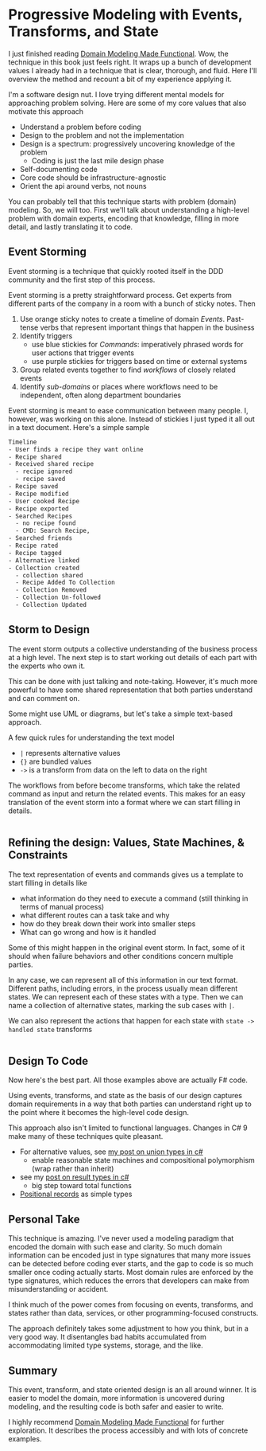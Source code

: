 # Progressive Modeling with Events, Transforms, and State

I just finished reading [Domain Modeling Made Functional](https://pragprog.com/titles/swdddf/domain-modeling-made-functional/). Wow, the technique in this book just feels right. It wraps up a bunch of development values I already had in a technique that is clear, thorough, and fluid. Here I'll overview the method and recount a bit of my experience applying it.

I'm a software design nut. I love trying different mental models for approaching problem solving. Here are some of my core values that also motivate this approach
- Understand a problem before coding
- Design to the problem and not the implementation
- Design is a spectrum: progressively uncovering knowledge of the problem
  - Coding is just the last mile design phase
- Self-documenting code
- Core code should be infrastructure-agnostic
- Orient the api around verbs, not nouns

You can probably tell that this technique starts with problem (domain) modeling. So, we will too. First we'll talk about understanding a high-level problem with domain experts, encoding that knowledge, filling in more detail, and lastly translating it to code.

## Event Storming
Event storming is a technique that quickly rooted itself in the DDD community and the first step of this process. 

Event storming is a pretty straightforward process. Get experts from different parts of the company in a room with a bunch of sticky notes. Then
1. Use orange sticky notes to create a timeline of domain *Events*. Past-tense verbs that represent important things that happen in the business
2. Identify triggers
   - use blue stickies for *Commands*: imperatively phrased words for user actions that trigger events
   - use purple stickies for triggers based on time or external systems
3. Group related events together to find *workflows* of closely related events
4. Identify *sub-domains* or places where workflows need to be independent, often along department boundaries


Event storming is meant to ease communication between many people. I, however, was working on this alone. Instead of stickies I just typed it all out in a text document. Here's a simple sample

```txt
Timeline
- User finds a recipe they want online
- Recipe shared
- Received shared recipe
  - recipe ignored
  - recipe saved
- Recipe saved
- Recipe modified
- User cooked Recipe
- Recipe exported
- Searched Recipes
  - no recipe found
  - CMD: Search Recipe, 
- Searched friends
- Recipe rated
- Recipe tagged
- Alternative linked
- Collection created
  - collection shared
  - Recipe Added To Collection
  - Collection Removed
  - Collection Un-followed
  - Collection Updated
```


## Storm to Design
The event storm outputs a collective understanding of the business process at a high level. The next step is to start working out details of each part with the experts who own it.

This can be done with just talking and note-taking. However, it's much more powerful to have some shared representation that both parties understand and can comment on.

Some might use UML or diagrams, but let's take a simple text-based approach. 

A few quick rules for understanding the text model
- `|` represents alternative values
- `{}` are bundled values
- `->` is a transform from data on the left to data on the right

The workflows from before become transforms, which take the related command as input and return the related events. This makes for an easy translation of the event storm into a format where we can start filling in details.

```fs
```

## Refining the design: Values, State Machines, & Constraints

The text representation of events and commands gives us a template to start filling in details like  
- what information do they need to execute a command (still thinking in terms of manual process)
- what different routes can a task take and why
- how do they break down their work into smaller steps
- What can go wrong and how is it handled

Some of this might happen in the original event storm. In fact, some of it should when failure behaviors and other conditions concern multiple parties.


In any case, we can represent all of this information in our text format. Different paths, including errors, in the process usually mean different states. We can represent each of these states with a type. Then we can name a collection of alternative states, marking the sub cases with `|`.

We can also represent the actions that happen for each state with `state -> handled state` transforms

```fs
```

## Design To Code

Now here's the best part. All those examples above are actually F# code. 

Using events, transforms, and state as the basis of our design captures domain requirements in a way that both parties can understand right up to the point where it becomes the high-level code design.

This approach also isn't limited to functional languages. Changes in C# 9 make many of these techniques quite pleasant. 
- For alternative values, see [my post on union types in c#](../_posts/2021-03-26-Unions-in-CSharp.md)
    - enable reasonable state machines and compositional polymorphism (wrap rather than inherit)
- see my [post on result types in c#](../_posts/2021-01-15-Results-Update.md)
    - big step toward total functions
- [Positional records](https://docs.microsoft.com/en-us/dotnet/csharp/whats-new/csharp-9#record-types) as simple types

## Personal Take
This technique is amazing. I've never used a modeling paradigm that encoded the domain with such ease and clarity. So much domain information can be encoded just in type signatures that many more issues can be detected before coding ever starts, and the gap to code is so much smaller once coding actually starts. Most domain rules are enforced by the type signatures, which reduces the errors that developers can make from misunderstanding or accident.

I think much of the power comes from focusing on events, transforms, and states rather than data, services, or other programming-focused constructs.

The approach definitely takes some adjustment to how you think, but in a very good way. It disentangles bad habits accumulated from accommodating limited type systems, storage, and the like.

## Summary

This event, transform, and state oriented design is an all around winner. It is easier to model the domain, more information is uncovered during modeling, and the resulting code is both safer and easier to write.

I highly recommend [Domain Modeling Made Functional]() for further exploration. It describes the process accessibly and with lots of concrete examples.